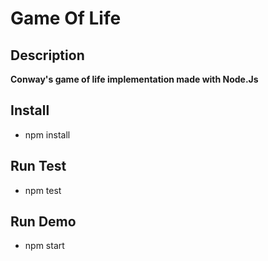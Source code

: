# Game Of Life

## Description
**Conway's game of life implementation made with Node.Js**

## Install
- npm install
## Run Test
- npm test
## Run Demo
- npm start
